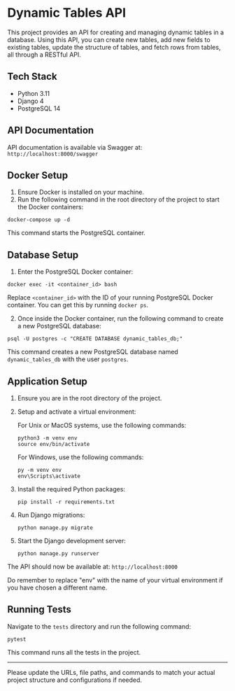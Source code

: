 
# Dynamic Tables API

This project provides an API for creating and managing dynamic tables in a database. Using this API, you can create new tables, add new fields to existing tables, update the structure of tables, and fetch rows from tables, all through a RESTful API.

## Tech Stack
- Python 3.11
- Django 4
- PostgreSQL 14

## API Documentation

API documentation is available via Swagger at: `http://localhost:8000/swagger`

## Docker Setup

1. Ensure Docker is installed on your machine.
2. Run the following command in the root directory of the project to start the Docker containers:

```
docker-compose up -d
```

This command starts the PostgreSQL container.

## Database Setup

1. Enter the PostgreSQL Docker container:

```
docker exec -it <container_id> bash
```

Replace `<container_id>` with the ID of your running PostgreSQL Docker container. You can get this by running `docker ps`.

2. Once inside the Docker container, run the following command to create a new PostgreSQL database:

```
psql -U postgres -c "CREATE DATABASE dynamic_tables_db;"
```

This command creates a new PostgreSQL database named `dynamic_tables_db` with the user `postgres`.

## Application Setup

1. Ensure you are in the root directory of the project.
2. Setup and activate a virtual environment:

    For Unix or MacOS systems, use the following commands:

    ```
    python3 -m venv env
    source env/bin/activate
    ```

    For Windows, use the following commands:

    ```
    py -m venv env
    env\Scripts\activate
    ```

3. Install the required Python packages:

    ```
    pip install -r requirements.txt
    ```

4. Run Django migrations:

    ```
    python manage.py migrate
    ```

5. Start the Django development server:

    ```
    python manage.py runserver
    ```

The API should now be available at: `http://localhost:8000`

Do remember to replace "env" with the name of your virtual environment if you have chosen a different name.


## Running Tests

Navigate to the `tests` directory and run the following command:

```
pytest
```

This command runs all the tests in the project.

---

Please update the URLs, file paths, and commands to match your actual project structure and configurations if needed.